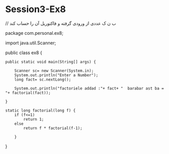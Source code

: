 # Session3-Ex8

// ب ن ک عددی از ورودی گرفته و فاکتوریل آن را حساب کند

package com.personal.ex8;

import java.util.Scanner;

public class ex8 {

	public static void main(String[] args) {

		Scanner sc= new Scanner(System.in);
		System.out.println("Enter a Number");
		long fact= sc.nextLong();
		
		System.out.println("factoriele addad :"+ fact+ "  barabar ast ba = "+ factorial(fact));
	
	}
	
	static long factorial(long f) {
		if (f<=1)
			return 1;
		else
			return f * factorial(f-1);
		
		}

}
